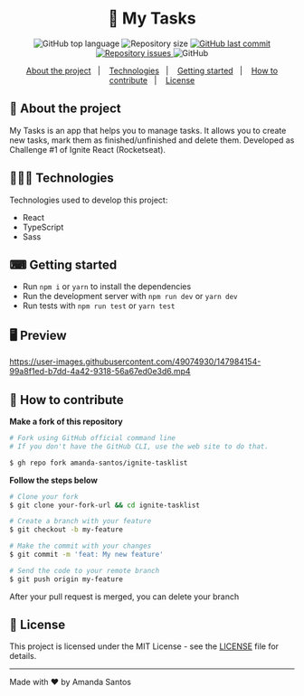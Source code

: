 <h1 align="center">
 📝 My Tasks
</h1>

<p align="center">
  <img alt="GitHub top language" src="https://img.shields.io/github/languages/top/amanda-santos/ignite-tasklist">
  
  <img alt="Repository size" src="https://img.shields.io/github/repo-size/amanda-santos/ignite-tasklist">
  
  <a href="https://github.com/amanda-santos/ignite-tasklist/commits/master">
    <img alt="GitHub last commit" src="https://img.shields.io/github/last-commit/amanda-santos/ignite-tasklist">
  </a>
  
  <a href="https://github.com/amanda-santos/ignite-tasklist/issues">
    <img alt="Repository issues" src="https://img.shields.io/github/issues/amanda-santos/ignite-tasklist">
  </a>
  
  <img alt="GitHub" src="https://img.shields.io/github/license/amanda-santos/ignite-tasklist">
</p>

<p align="center">
  <a href="#-about-the-project">About the project</a>&nbsp;&nbsp;&nbsp;|&nbsp;&nbsp;&nbsp;
  <a href="#-technologies">Technologies</a>&nbsp;&nbsp;&nbsp;|&nbsp;&nbsp;&nbsp;
  <a href="#-getting-started">Getting started</a>&nbsp;&nbsp;&nbsp;|&nbsp;&nbsp;&nbsp;
  <a href="#-how-to-contribute">How to contribute</a>&nbsp;&nbsp;&nbsp;|&nbsp;&nbsp;&nbsp;
  <a href="#-license">License</a>
</p>

## 📝 About the project

<p>My Tasks is an app that helps you to manage tasks. It allows you to create new tasks, mark them as finished/unfinished and delete them. Developed as Challenge #1 of Ignite React (Rocketseat).</p>

## 👩🏻‍💻 Technologies

Technologies used to develop this project:

- React
- TypeScript
- Sass

## ⌨ Getting started

- Run `npm i` or `yarn` to install the dependencies
- Run the development server with `npm run dev` or `yarn dev`
- Run tests with `npm run test` or `yarn test`

## 🖥 Preview
https://user-images.githubusercontent.com/49074930/147984154-99a8f1ed-b7dd-4a42-9318-56a67ed0e3d6.mp4

## 🤔 How to contribute

**Make a fork of this repository**

```bash
# Fork using GitHub official command line
# If you don't have the GitHub CLI, use the web site to do that.

$ gh repo fork amanda-santos/ignite-tasklist
```

**Follow the steps below**

```bash
# Clone your fork
$ git clone your-fork-url && cd ignite-tasklist

# Create a branch with your feature
$ git checkout -b my-feature

# Make the commit with your changes
$ git commit -m 'feat: My new feature'

# Send the code to your remote branch
$ git push origin my-feature
```

After your pull request is merged, you can delete your branch

## 📝 License

This project is licensed under the MIT License - see the [LICENSE](LICENSE) file for details.

---

Made with ❤ by Amanda Santos <br />
